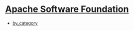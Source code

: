# [Apache Software Foundation](https://www.apache.org/)

* [by_category](https://projects.apache.org/projects.html?category)
